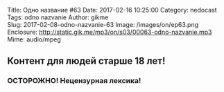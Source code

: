 Title: Одно название #63
Date: 2017-02-16 10:25:00
Category: nedocast  
Tags: odno nazvanie
Author: gikme  
Slug: 2017-02-08-odno-nazvanie-63
Image: /images/on/ep63.png
Enclosure: http://static.gik.me/mp3/on/s03/00063-odno-nazvanie.mp3
Mime: audio/mpeg


## Контент для людей старше 18 лет!

### ОСТОРОЖНО! Нецензурная лексика!
